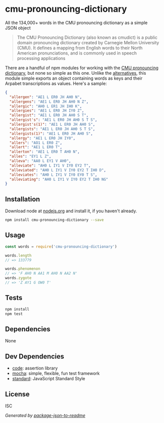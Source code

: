 # cmu-pronouncing-dictionary

All the 134,000+ words in the CMU pronouncing dictionary as a simple JSON object

> The CMU Pronouncing Dictionary (also known as cmudict) is a public domain pronouncing dictionary created by Carnegie Mellon University (CMU). It defines a mapping from English words to their North American pronunciations, and is commonly used in speech processing applications

There are a handful of npm modules for working with the [CMU pronouncing dictionary](http://www.speech.cs.cmu.edu/cgi-bin/cmudict), but none so simple as this one. Unlike the [alternatives](https://www.npmjs.com/search?q=cmu), this module simple exports an object containing words as keys and their Arpabet transcriptions as values. Here's a sample:

```json
{
  "allergen": "AE1 L ER0 JH AH0 N",
  "allergens": "AE1 L ER0 JH AH0 N Z",
  "allergic": "AH0 L ER1 JH IH0 K",
  "allergies": "AE1 L ER0 JH IY0 Z",
  "allergist": "AE1 L ER0 JH AH0 S T",
  "allergist's": "AE1 L ER0 JH AH0 S T S",
  "allergist's(1)": "AE1 L ER0 JH AH0 S",
  "allergists": "AE1 L ER0 JH AH0 S T S",
  "allergists(1)": "AE1 L ER0 JH AH0 S",
  "allergy": "AE1 L ER0 JH IY0",
  "allers": "AO1 L ER0 Z",
  "allert": "AE1 L ER0 T",
  "allerton": "AE1 L ER0 T AH0 N",
  "alles": "EY1 L Z",
  "alleva": "AA0 L EY1 V AH0",
  "alleviate": "AH0 L IY1 V IY0 EY2 T",
  "alleviated": "AH0 L IY1 V IY0 EY2 T IH0 D",
  "alleviates": "AH0 L IY1 V IY0 EY0 T S",
  "alleviating": "AH0 L IY1 V IY0 EY2 T IH0 NG"
}
```

## Installation

Download node at [nodejs.org](http://nodejs.org) and install it, if you haven't already.

```sh
npm install cmu-pronouncing-dictionary --save
```

## Usage

```js
const words = require('cmu-pronouncing-dictionary')

words.length
// => 133779

words.phenomenon
// => 'F AH0 N AA1 M AH0 N AA2 N'
words.zygote
// => 'Z AY1 G OW0 T'
```

## Tests

```sh
npm install
npm test
```

## Dependencies

None

## Dev Dependencies

- [code](https://github.com/hapijs/code): assertion library
- [mocha](https://github.com/mochajs/mocha): simple, flexible, fun test framework
- [standard](https://github.com/feross/standard): JavaScript Standard Style

## License

ISC

_Generated by [package-json-to-readme](https://github.com/zeke/package-json-to-readme)_
